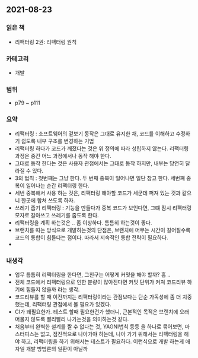 ## 2021-08-23

### 읽은 책

- 리팩터링 2권: 리팩터링 원칙

### 카테고리

- 개발

### 범위

- p79 ~ p111

### 요약

- 리팩터링 : 소프트웨어의 겉보기 동작은 그대로 유지한 채, 코드를 이해하고 수정하기 쉽도록 내부 구조를 변경하는 기법
- 리팩터링 하다가 코드가 깨졌다는 것은 위 정의에 따라 성립하지 않는다. 리팩터링 과정은 중간 어느 과정에서나 동작 해야 한다.
- 그대로 동작 한다는 것은 사용자 관점에서는 그대로 동작 하지만, 내부는 당연히 달라질 수 있다.
- 3의 법칙 : 첫번째는 그냥 한다. 두 번째 중복이 일어나면 일단 참고 한다. 세번째 중복이 일어나는 순간 리팩터링 한다.
- 세번 중복해서 사용 하는 것은, 리팩터링 해야할 코드가 세군데 퍼져 있는 것과 같으니 한곳에 합쳐 쓰도록 하자.
- 쓰레기 줍기 리팩터링 : 기능을 만들다가 중복 코드가 보인다면, 그떄 잠시 리팩터링 모자로 갈아쓰고 쓰레기를 줍도록 한다.
- 리팩터링을 계획 하는것은 .. 좀 이상하다. 틈틈히 하는것이 좋다.
- 브랜치를 따는 방식으로 개발하는것의 단점은, 브랜치에 머무는 시간이 길어질수록 코드의 통합이 힘들다는 점이다. 따라서 지속적인 통합 전략이 필요하다.
-

### 내생각

- 업무 틈틈히 리팩터링을 한다면, 그친구는 어떻게 커밋을 해야 할까? 흠 ..
- 전체 코드에서 리팩터링으로 인한 분량이 많아진다면 커밋 단위가 커져 코드리뷰 하기에 힘들지 않을까 라는 생각.
- 코드리뷰를 할 때 이전까지는 리팩터링이라는 관점보다는 단순 가독성에 좀 더 치중했는데, 리팩터링 관점에서 볼 필요가 있겠다.
- CI가 왜필요한가. 테스트 할때 필요한건가 했더니, 근본적인 목적은 브랜치에 오래 머물지 않도록 빨리빨리 나가는것을 의미하는것 같다.
- 처음부터 완벽한 설계를 짤 수 없다는 것, YAGNI법칙 등등 을 하나로 묶어보면, 마스터피스는 없고, 점진적으로 나아가야 하는데,
  나아 가기 위해서는 리팩터링을 해야 하고, 리팩터링을 하기 위해서는 테스트가 필요하다. 이런식으로 개발 하는게 애자일 개발 방법론의 일환이 아닐까
